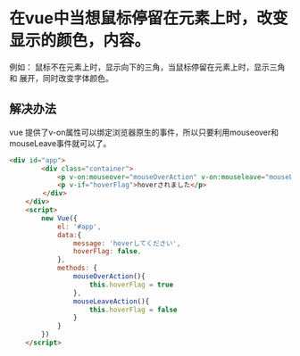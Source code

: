 # 在vue中当想鼠标停留在元素上时，改变显示的颜色，内容。
例如：  鼠标不在元素上时，显示向下的三角，当鼠标停留在元素上时，显示三角 和 展开，同时改变字体颜色。

## 解决办法
vue 提供了v-on属性可以绑定浏览器原生的事件，所以只要利用mouseover和mouseLeave事件就可以了。

```html
<div id="app">
        <div class="container">
            <p v-on:mouseover="mouseOverAction" v-on:mouseleave="mouseLeaveAction">{{message}}</p>
            <p v-if="hoverFlag">hoverされました</p>
     　　</div>
    </div>
    <script>
        new Vue({
            el: '#app',
            data:{
                message: 'hoverしてください',
                hoverFlag: false,
            },
            methods: {
                mouseOverAction(){
                    this.hoverFlag = true
                },
                mouseLeaveAction(){
                    this.hoverFlag = false
                }
            }
        })
    </script>
```